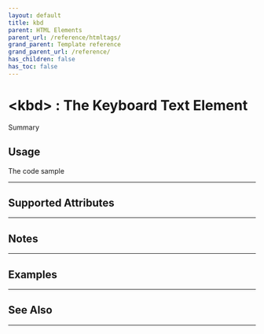 ```yaml
---
layout: default
title: kbd
parent: HTML Elements
parent_url: /reference/htmltags/
grand_parent: Template reference
grand_parent_url: /reference/
has_children: false
has_toc: false
---
```


# &lt;kbd&gt; : The Keyboard Text Element

Summary

## Usage

 The code sample

---

## Supported Attributes


---

## Notes


---

## Examples


---


## See Also


---

